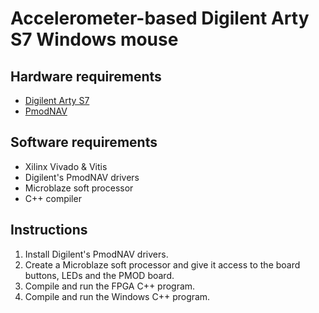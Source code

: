 # Accelerometer-based Digilent Arty S7 Windows mouse

## Hardware requirements

* [Digilent Arty S7](https://reference.digilentinc.com/reference/programmable-logic/arty-s7/start)
* [PmodNAV](https://store.digilentinc.com/pmod-nav-9-axis-imu-plus-barometer/)

## Software requirements

* Xilinx Vivado & Vitis
* Digilent's PmodNAV drivers
* Microblaze soft processor
* C++ compiler

## Instructions

1. Install Digilent's PmodNAV drivers.
2. Create a Microblaze soft processor and give it access to the board buttons, LEDs and the PMOD board.
3. Compile and run the FPGA C++ program.
4. Compile and run the Windows C++ program.
